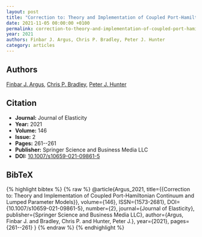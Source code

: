 ```yaml
---
layout: post
title: "Correction to: Theory and Implementation of Coupled Port-Hamiltonian Continuum and Lumped Parameter Models"
date: 2021-11-05 00:00:00 +0100
permalink: correction-to-theory-and-implementation-of-coupled-port-hamiltonian-continuum-and-lumped-parameter-models
year: 2021
authors: Finbar J. Argus, Chris P. Bradley, Peter J. Hunter
category: articles
---
```

 
## Authors
[Finbar J. Argus](authors/finbar_j_argus), [Chris P. Bradley](authors/chris_p_bradley), [Peter J. Hunter](authors/peter_j_hunter)
 
## Citation
- **Journal:** Journal of Elasticity
- **Year:** 2021
- **Volume:** 146
- **Issue:** 2
- **Pages:** 261--261
- **Publisher:** Springer Science and Business Media LLC
- **DOI:** [10.1007/s10659-021-09861-5](https://doi.org/10.1007/s10659-021-09861-5)
 
## BibTeX
{% highlight bibtex %}
{% raw %}
@article{Argus_2021,
  title={{Correction to: Theory and Implementation of Coupled Port-Hamiltonian Continuum and Lumped Parameter Models}},
  volume={146},
  ISSN={1573-2681},
  DOI={10.1007/s10659-021-09861-5},
  number={2},
  journal={Journal of Elasticity},
  publisher={Springer Science and Business Media LLC},
  author={Argus, Finbar J. and Bradley, Chris P. and Hunter, Peter J.},
  year={2021},
  pages={261--261}
}
{% endraw %}
{% endhighlight %}
 
